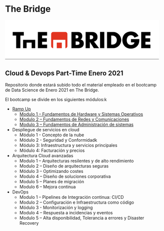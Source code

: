 # The Bridge

![The Bridge](./img/TheBridge_logo.png)

## Cloud & Devops Part-Time Enero 2021

Repositorio donde estará subido todo el material empleado en el bootcamp de Data Science de Enero 2021 en The Bridge. 



El bootcamp se divide en los siguientes módulos:k

* [Ramp Up](01%20-%20RampUp)
    - [Modulo 1 – Fundamentos de Hardware y Sistemas Operativos](01%20-%20RampUp/Modulo%201%20-%20Fundamentos%20de%20Hardware%20y%20Sistemas%20Operativos)
    - [Modulo 2 – Fundamentos de Redes y Comunicaciones](01%20-%20RampUp/Modulo%202%20-%20Fundamentos%20de%20Redes%20y%20Comunicaciones)
    - [Modulo 3 – Fundamentos de Administración de sistemas](01%20-%20RampUp/Modulo%203%20-%20Fundamentos%20de%20Administraci%C3%B3n%20de%20sistemas)
* Despliegue de servicios en cloud
    - Módulo 1 - Concepto de la nube
    - Módulo 2 - Seguridad y Conformidadk
    - Módulo 3: Infraestructura y servicios principales
    - Módulo 4: Facturación y precios
* Arquitectura Cloud avanzadas
    - Modulo 1 – Arquitecturas resilentes y de alto rendimiento
    - Modulo 2 – Diseño de arquitecturas seguras
    - Módulo 3 – Optimizando costes
    - Modulo 4 – Diseño de soluciones corporativa
    - Modulo 5 – Planes de migración
    - Modulo 6 – Mejora continua
* DevOps
    - Modulo 1 – Pipelines de Integración continua: CI/CD
    - Modulo 2 – Configuración e Infraestructura como código
    - Módulo 3 - Monitorización y logging
    - Modulo 4 – Respuesta a incidencias y eventos
    - Modulo 5 – Alta disponibilidad, Tolerancia a errores y Disaster Recovery
